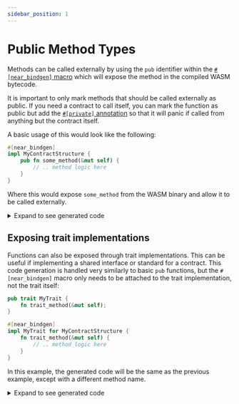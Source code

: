 ```yaml
---
sidebar_position: 1
---
```


# Public Method Types

Methods can be called externally by using the `pub` identifier within the [`#[near_bindgen]` macro](../contract-structure/near-bindgen.md) which will expose the method in the compiled WASM bytecode.

It is important to only mark methods that should be called externally as public. If you need a contract to call itself, you can mark the function as public but add the [`#[private]` annotation](private-methods.md) so that it will panic if called from anything but the contract itself.

A basic usage of this would look like the following:

```rust
#[near_bindgen]
impl MyContractStructure {
    pub fn some_method(&mut self) {
        // .. method logic here
    }
}
```

Where this would expose `some_method` from the WASM binary and allow it to be called externally.

<details>
  <summary>Expand to see generated code</summary>

```rust
#[cfg(target_arch = "wasm32")]
#[no_mangle]
pub extern "C" fn some_method() {
    near_sdk::env::setup_panic_hook();
    if near_sdk::env::attached_deposit() != 0 {
        near_sdk::env::panic("Method some_method doesn\'t accept deposit".as_bytes());
    }
    let mut contract: MyContractStructure = near_sdk::env::state_read().unwrap_or_default();
    contract.some_method();
    near_sdk::env::state_write(&contract);
}
```
</details>

## Exposing trait implementations

Functions can also be exposed through trait implementations. This can be useful if implementing a shared interface or standard for a contract. This code generation is handled very similarly to basic `pub` functions, but the `#[near_bindgen]` macro only needs to be attached to the trait implementation, not the trait itself:

```rust
pub trait MyTrait {
    fn trait_method(&mut self);
}

#[near_bindgen]
impl MyTrait for MyContractStructure {
    fn trait_method(&mut self) {
        // .. method logic here
    }
}
```

In this example, the generated code will be the same as the previous example, except with a different method name.

<details>
  <summary>Expand to see generated code</summary>

```rust
#[cfg(target_arch = "wasm32")]
#[no_mangle]
pub extern "C" fn trait_method() {
    near_sdk::env::setup_panic_hook();
    if near_sdk::env::attached_deposit() != 0 {
        near_sdk::env::panic("Method trait_method doesn\'t accept deposit".as_bytes());
    }
    let mut contract: MyContractStructure = near_sdk::env::state_read().unwrap_or_default();
    contract.trait_method();
    near_sdk::env::state_write(&contract);
}
```
</details>
